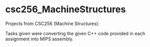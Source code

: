 # csc256_MachineStructures
Projects from CSC256 (Machine Structures):

Tasks given were converting the given C++ code provided in each assignment into MIPS assembly.
